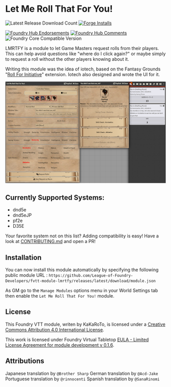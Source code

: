 # Let Me Roll That For You!

![Latest Release Download Count](https://img.shields.io/badge/dynamic/json?label=Downloads@latest&query=assets%5B1%5D.download_count&url=https%3A%2F%2Fapi.github.com%2Frepos%2FLeague-of-Foundry-Developers%2Ffvtt-module-lmrtfy%2Freleases%2Flatest)
[![Forge Installs](https://img.shields.io/badge/dynamic/json?label=Forge%20Installs&query=package.installs&suffix=%25&url=https%3A%2F%2Fforge-vtt.com%2Fapi%2Fbazaar%2Fpackage%2Flmrtfy&colorB=4aa94a)](https://forge-vtt.com/bazaar#package=lmrtfy)

[![Foundry Hub Endorsements](https://img.shields.io/endpoint?logoColor=white&url=https%3A%2F%2Fwww.foundryvtt-hub.com%2Fwp-json%2Fhubapi%2Fv1%2Fpackage%2Flmrtfy%2Fshield%2Fendorsements)](https://www.foundryvtt-hub.com/package/lmrtfy/)
[![Foundry Hub Comments](https://img.shields.io/endpoint?logoColor=white&url=https%3A%2F%2Fwww.foundryvtt-hub.com%2Fwp-json%2Fhubapi%2Fv1%2Fpackage%2Flmrtfy%2Fshield%2Fcomments)](https://www.foundryvtt-hub.com/package/lmrtfy/)
![Foundry Core Compatible Version](https://img.shields.io/badge/dynamic/json.svg?url=https%3A%2F%2Fraw.githubusercontent.com%2FLeague-of-Foundry-Developers%2Ffvtt-module-lmrtfy%2Fmaster%2Fmodule.json&label=Foundry%20Version&query=$.compatibleCoreVersion&colorB=orange)


LMRTFY is a module to let Game Masters request rolls from their players. This can help avoid questions like "where do I click again?" or maybe simply to request a roll without the other players knowing about it.

Writing this module was the idea of iotech, based on the Fantasy Grounds "[Roll For Initiative](https://www.fantasygrounds.com/forums/showthread.php?45234)" extension. Iotech also designed and wrote the UI for it.

![screenshot](images/screenshot.png)

## Currently Supported Systems:
- dnd5e
- dnd5eJP
- pf2e
- D35E

Your favorite system not on this list? Adding compatibility is easy! Have a look at [CONTRIBUTING.md](/CONTRIBUTING.md) and open a PR!

## Installation

You can now install this module automatically by specifying the following public module URL : `https://github.com/League-of-Foundry-Developers/fvtt-module-lmrtfy/releases/latest/download/module.json`

As GM go to the `Manage Modules` options menu in your World Settings tab then enable the `Let Me Roll That For You!` module.

## License
This Foundry VTT module, writen by KaKaRoTo, is licensed under a [Creative Commons Attribution 4.0 International License](http://creativecommons.org/licenses/by/4.0/).

This work is licensed under Foundry Virtual Tabletop [EULA - Limited License Agreement for module development v 0.1.6](http://foundryvtt.com/pages/license.html).

## Attributions

Japanese translation by `@Brother Sharp`
German translation by `@Acd-Jake`
Portuguese translation by `@rinnocenti`
Spanish translation by `@SanaRinomi`